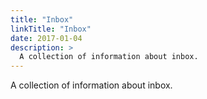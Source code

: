 ```yaml
---
title: "Inbox"
linkTitle: "Inbox"
date: 2017-01-04
description: >
  A collection of information about inbox.
---
```


A collection of information about inbox.